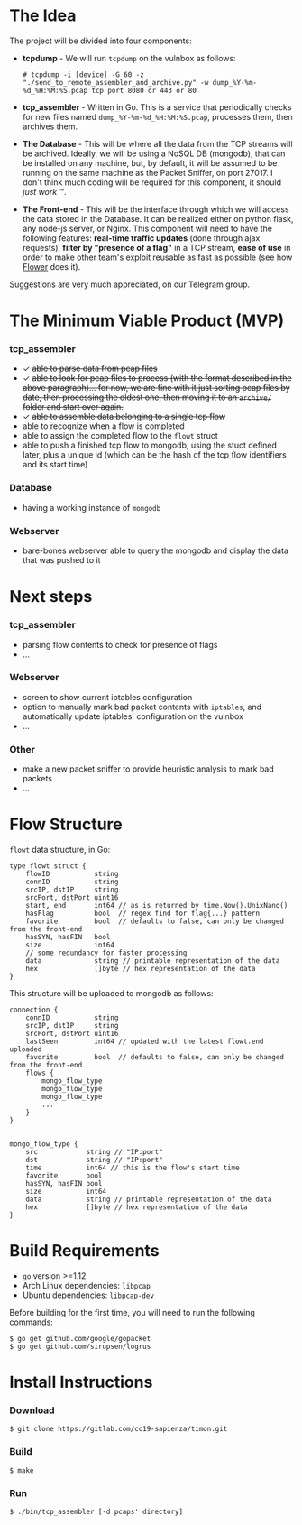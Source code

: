 # The Idea

The project will be divided into four components:

* **tcpdump** - We will run `tcpdump` on the vulnbox as follows:

      # tcpdump -i [device] -G 60 -z "./send_to_remote_assembler_and_archive.py" -w dump_%Y-%m-%d_%H:%M:%S.pcap tcp port 8080 or 443 or 80

* **tcp_assembler** - Written in Go. This is a service that periodically checks for new files named `dump_%Y-%m-%d_%H:%M:%S.pcap`, processes them, then archives them.
* **The Database** - This will be where all the data from the TCP streams will be archived. Ideally, we will be using a NoSQL DB (mongodb), that can be installed on any machine, but, by default, it will be assumed to be running on the same machine as the Packet Sniffer, on port 27017. I don't think much coding will be required for this component, it should *just work* ™.
* **The Front-end** - This will be the interface through which we will access the data stored in the Database. It can be realized either on python flask, any node-js server, or Nginx. This component will need to have the following features: **real-time traffic updates** (done through ajax requests), **filter by "presence of a flag"** in a TCP stream, **ease of use** in order to make other team's exploit reusable as fast as possible (see how [Flower](https://github.com/secgroup/flower) does it).

Suggestions are very much appreciated, on our Telegram group.

# The Minimum Viable Product (MVP)

### tcp_assembler
* ✓ ~~able to parse data from pcap files~~
* ✓ ~~able to look for pcap files to process (with the format described in the above paragraph)... for now, we are fine with it just sorting pcap files by date, then processing the oldest one, then moving it to an `archive/` folder and start over again.~~
* ✓ ~~able to assemble data belonging to a single tcp flow~~
* able to recognize when a flow is completed
* able to assign the completed flow to the `flowt` struct
* able to push a finished tcp flow to mongodb, using the stuct defined later, plus a unique id (which can be the hash of the tcp flow identifiers and its start time)

### Database
* having a working instance of `mongodb`

### Webserver
* bare-bones webserver able to query the mongodb and display the data that was pushed to it

# Next steps

### tcp_assembler
* parsing flow contents to check for presence of flags
* ... 

### Webserver
* screen to show current iptables configuration
* option to manually mark bad packet contents with `iptables`, and automatically update iptables' configuration on the vulnbox
* ...


### Other
* make a new packet sniffer to provide heuristic analysis to mark bad packets
* ...

# Flow Structure
`flowt` data structure, in Go:

    type flowt struct {
        flowID           string
        connID           string
        srcIP, dstIP     string
        srcPort, dstPort uint16
        start, end       int64 // as is returned by time.Now().UnixNano()
        hasFlag          bool  // regex find for flag{...} pattern
        favorite         bool  // defaults to false, can only be changed from the front-end
        hasSYN, hasFIN   bool
        size             int64
        // some redundancy for faster processing
        data             string // printable representation of the data
        hex              []byte // hex representation of the data
    }


This structure will be uploaded to mongodb as follows:

    connection {
        connID           string
        srcIP, dstIP     string
        srcPort, dstPort uint16
        lastSeen         int64 // updated with the latest flowt.end uploaded
        favorite         bool  // defaults to false, can only be changed from the front-end
        flows {
            mongo_flow_type
            mongo_flow_type
            mongo_flow_type
            ...
        }
    }


    mongo_flow_type {
        src            string // "IP:port"
        dst            string // "IP:port"
        time           int64 // this is the flow's start time
        favorite       bool
        hasSYN, hasFIN bool
        size           int64
        data           string // printable representation of the data
        hex            []byte // hex representation of the data
    }


# Build Requirements

* `go` version >=1.12
* Arch Linux dependencies: `libpcap`
* Ubuntu dependencies: `libpcap-dev`

Before building for the first time, you will need to run the following commands:

    $ go get github.com/google/gopacket
    $ go get github.com/sirupsen/logrus

# Install Instructions

### Download
    $ git clone https://gitlab.com/cc19-sapienza/timon.git

### Build
    $ make

### Run
    $ ./bin/tcp_assembler [-d pcaps' directory]
